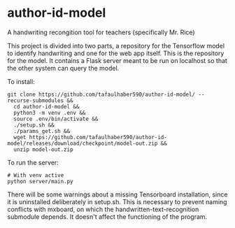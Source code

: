 # author-id-model
A handwriting recongition tool for teachers (specifically Mr. Rice)

This project is divided into two parts, a repository for the Tensorflow model to identify handwriting and one for the web app itself. This is the repository for the model. It contains a Flask server meant to be run on localhost so that the other system can query the model.

To install:
```
git clone https://github.com/tafaulhaber590/author-id-model/ --recurse-submodules &&
  cd author-id-model &&
  python3 -m venv .env &&
  source .env/bin/activate &&
  ./setup.sh &&
  ./params_get.sh &&
  wget https://github.com/tafaulhaber590/author-id-model/releases/download/checkpoint/model-out.zip &&
  unzip model-out.zip
```

To run the server:
```
# With venv active
python server/main.py
```

There will be some warnings about a missing Tensorboard installation, since it is uninstalled deliberately in setup.sh. This is necessary to prevent naming conflicts with mxboard, on which the handwritten-text-recognition submodule depends. It doesn't affect the functioning of the program.
